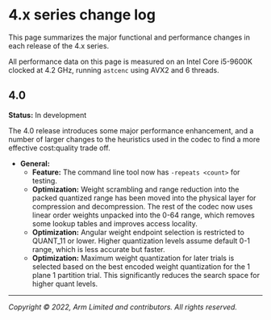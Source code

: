 # 4.x series change log

This page summarizes the major functional and performance changes in each
release of the 4.x series.

All performance data on this page is measured on an Intel Core i5-9600K
clocked at 4.2 GHz, running `astcenc` using AVX2 and 6 threads.

<!-- ---------------------------------------------------------------------- -->
## 4.0

**Status:** In development

The 4.0 release introduces some major performance enhancement, and a number
of larger changes to the heuristics used in the codec to find a more effective
cost:quality trade off.

* **General:**
  * **Feature:** The command line tool now has `-repeats <count>` for testing.
  * **Optimization:** Weight scrambling and range reduction into the packed
    quantized range has been moved into the physical layer for compression and
    decompression. The rest of the codec now uses linear order weights unpacked
    into the 0-64 range, which removes some lookup tables and improves access
    locality.
  * **Optimization:** Angular weight endpoint selection is restricted to
    QUANT_11 or lower. Higher quantization levels assume default 0-1 range,
    which is less accurate but faster.
  * **Optimization:** Maximum weight quantization for later trials is selected
    based on the best encoded weight quantization for the 1 plane 1 partition
    trial. This significantly reduces the search space for higher quant levels.

- - -

_Copyright © 2022, Arm Limited and contributors. All rights reserved._
